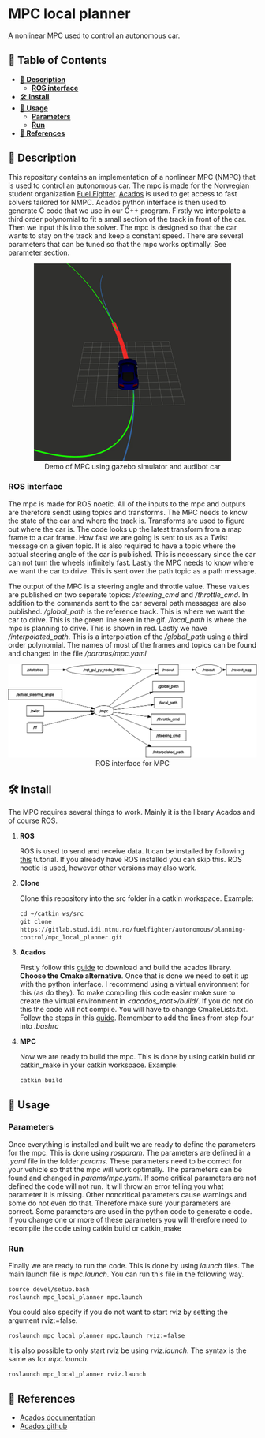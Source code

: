 # **MPC local planner**
A nonlinear MPC used to control an autonomous car.

## :book: **Table of Contents**
- [:notebook_with_decorative_cover: **Description**](#description)
  * [**ROS interface**](#ROS_interface)
- [:hammer_and_wrench: **Install**](#install)
- [:rocket: **Usage**](#usage)
  * [**Parameters**](#parameters)
  * [**Run**](#run)
- [:link: **References**](#references)

<!-- <small><i><a href='http://ecotrust-canada.github.io/markdown-toc/'>Table of contents generated with markdown-toc</a></i></small> -->


## :notebook_with_decorative_cover: **Description** <a name="description"></a>
This repository contains an implementation of a nonlinear MPC (NMPC) that is used to control an autonomous car. The mpc is made for the Norwegian student organization [Fuel Fighter](https://www.fuelfighter.no/). [Acados](https://docs.acados.org/) is used to get access to fast solvers tailored for NMPC. Acados python interface is then used to generate C code that we use in our C++ program. Firstly we interpolate a third order polynomial to fit a small section of the track in front of the car. Then we input this into the solver. The mpc is designed so that the car wants to stay on the track and keep a constant speed. There are several parameters that can be tuned so that the mpc works optimally. See [parameter section](#parameters).

<div align="center">
 <img src="images/mpc_demo.gif" width="400">
 <br>
 <figcaption align="center">Demo of MPC using gazebo simulator and audibot car</figcaption>
</div>
 
### **ROS interface** <a name="ROS_interface"></a>
The mpc is made for ROS noetic. All of the inputs to the mpc and outputs are therefore sendt using topics and transforms. The MPC needs to know the state of the car and where the track is. Transforms are used to figure out where the car is. The code looks up the latest transform from a map frame to a car frame. How fast we are going is sent to us as a Twist message on a given topic. It is also required to have a topic where the actual steering angle of the car is published. This is necessary since the car can not turn the wheels infinitely fast. Lastly the MPC needs to know where we want the car to drive. This is sent over the path topic as a path message.

The output of the MPC is a steering angle and throttle value. These values are published on two seperate topics: */steering_cmd* and */throttle_cmd*. In addition to the commands sent to the car several path messages are also published. */global_path* is the reference track. This is where we want the car to drive. This is the green line seen in the gif. */local_path* is where the mpc is planning to drive. This is shown in red. Lastly we have */interpolated_path*. This is a interpolation of the */global_path* using a third order polynomial. The names of most of the frames and topics can be found and changed in the file */params/mpc.yaml*

<div align="center">
 <img src="images/ros_graph_MPC.png" width="700">
 <br>
 <figcaption align="center">ROS interface for MPC</figcaption>
</div>
 
## :hammer_and_wrench: **Install** <a name="install"></a>
The MPC requires several things to work. Mainly it is the library Acados and of course ROS.
 
1. **ROS**
 
   ROS is used to send and receive data. It can be installed by following [this]((http://wiki.ros.org/noetic/Installation)) tutorial. If you already have ROS installed you can skip this. ROS noetic is used, however other versions may also work.
2. **Clone**

   Clone this repository into the src folder in a catkin workspace. Example:

   ```terminal
   cd ~/catkin_ws/src
   git clone https://gitlab.stud.idi.ntnu.no/fuelfighter/autonomous/planning-control/mpc_local_planner.git
   ```
3. **Acados**
 
   Firstly follow this [guide](https://docs.acados.org/installation/index.html) to download and build the acados library. **Choose the Cmake alternative**. Once that is done we need to set it up with the python interface. I recommend using a virtual environment for this (as do they). To make compiling this code easier make sure to create the virtual environment in *<acados_root>/build/*. If you do not do this the code will not compile. You will have to change CmakeLists.txt. Follow the steps in this [guide](https://docs.acados.org/python_interface/index.html). Remember to add the lines from step four into *.bashrc*

4. **MPC**

   Now we are ready to build the mpc. This is done by using catkin build or catkin_make in your catkin workspace. Example:
   ```terminal
   catkin build
   ```
   
## :rocket: **Usage** <a name="usage"></a>
 
### **Parameters** <a name="parameters"></a>
Once everything is installed and built we are ready to define the parameters for the mpc. This is done using *rosparam*. The parameters are defined in a *.yaml* file in the folder *params*. These parameters need to be correct for your vehicle so that the mpc will work optimally. The parameters can be found and changed in *params/mpc.yaml*. If some critical parameters are not defined the code will not run. It will throw an error telling you what parameter it is missing. Other noncritical parameters cause warnings and some do not even do that. Therefore make sure your parameters are correct. Some parameters are used in the python code to generate c code. If you change one or more of these parameters you will therefore need to recompile the code using catkin build or catkin_make

### **Run** <a name="run"></a>
Finally we are ready to run the code. This is done by using *launch* files. The main launch file is *mpc.launch*. You can run this file in the following way.
```terminal
source devel/setup.bash
roslaunch mpc_local_planner mpc.launch
```
You could also specify if you do not want to start rviz by setting the argument rviz:=false.
```terminal
roslaunch mpc_local_planner mpc.launch rviz:=false
```
It is also possible to only start rviz be using *rviz.launch*. The syntax is the same as for *mpc.launch*.
```terminal
roslaunch mpc_local_planner rviz.launch
```

## :link: **References** <a name="references"></a>
- [Acados documentation](https://docs.acados.org/)
- [Acados github](https://github.com/acados/acados)
